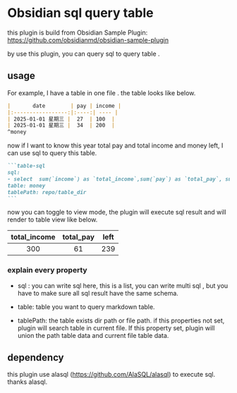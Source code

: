 # Obsidian sql query table

this plugin is build from Obsidian Sample Plugin: https://github.com/obsidianmd/obsidian-sample-plugin

by use this plugin, you can query sql to query table . 

## usage 

For example, I have a table in one file . the table looks like below. 

~~~markdown
|       date        | pay | income |
|:-----------------:|:----:| ---- |
| 2025-01-01 星期三 |  27  | 100  |
| 2025-01-01 星期三 |  34  | 200  |
^money
~~~


now if I want to know this year total pay and total income and money left, I can use sql to query this table.


~~~markdown
```table-sql
sql: 
- select  sum(`income`) as `total_income`,sum(`pay`) as `total_pay`, sum(`income`)- sum(`pay`) as `left` from ?
table: money
tablePath: repo/table_dir
```
~~~


now you can  toggle to  view mode, the plugin will execute sql result and will render to table view like below.

| total_income | total_pay | left |
|:---:|:---:|----|
| 300 | 61  | 239 |

### explain every property

- sql : you can write sql here, this is a list, you can write multi sql , but you have to make sure all sql result have the same schema.

- table: table you want to query markdown table.

- tablePath: the table exists dir path or file path.  if this properties not set, plugin will search table in current file. If this property set, plugin will union the path table data  and current file table data.


## dependency

this plugin use alasql (https://github.com/AlaSQL/alasql) to execute sql. thanks alasql.

